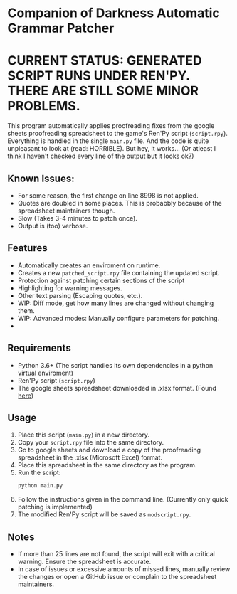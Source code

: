 # Companion of Darkness Automatic Grammar Patcher

# CURRENT STATUS: GENERATED SCRIPT RUNS UNDER REN'PY. THERE ARE STILL SOME MINOR PROBLEMS.

This program automatically applies proofreading fixes from the google sheets proofreading spreadsheet to the game's Ren'Py script (`script.rpy`).
Everything is handled in the single `main.py` file. And the code is quite unpleasant to look at (read: HORRIBLE). But hey, it works... (Or atleast I think I haven't checked every line of the output but it looks ok?)
## Known Issues:

- For some reason, the first change on line 8998 is not applied.
- Quotes are doubled in some places. This is probabbly because of the spreadsheet maintainers though.
- Slow (Takes 3-4 minutes to patch once).
- Output is (too) verbose.
  
## Features

- Automatically creates an enviroment on runtime.
- Creates a new `patched_script.rpy` file containing the updated script.
- Protection against patching certain sections of the script
- Highlighting for warning messages.
- Other text parsing (Escaping quotes, etc.). 
- WIP: Diff mode, get how many lines are changed without changing them.
- WIP: Advanced modes: Manually configure parameters for patching.
- 
## Requirements

- Python 3.6+ (The script handles its own dependencies in a python virtual enviroment)
- Ren'Py script (`script.rpy`)
- The google sheets spreadsheet downloaded in .xlsx format. (Found [here](https://docs.google.com/spreadsheets/d/1AUI3d0eyxFctTFm3ZMzy46EFApaBn7aRnzsJ0gz_dQo/edit?usp=sharing))

## Usage

1. Place this script (`main.py`) in a new directory.
2. Copy your `script.rpy` file into the same directory.
3. Go to google sheets and download a copy of the proofreading spreadsheet in the .xlsx (Microsoft Excel) format.
4. Place this spreadsheet in the same directory as the program.
5. Run the script:
   ```bash
   python main.py
   ```
6. Follow the instructions given in the command line. (Currently only quick patching is implemented)
7. The modified Ren'Py script will be saved as `modscript.rpy`.

## Notes

- If more than 25 lines are not found, the script will exit with a critical warning. Ensure the spreadsheet is accurate.
- In case of issues or excessive amounts of missed lines, manually review the changes or open a GitHub issue or complain to the spreadsheet maintainers.
